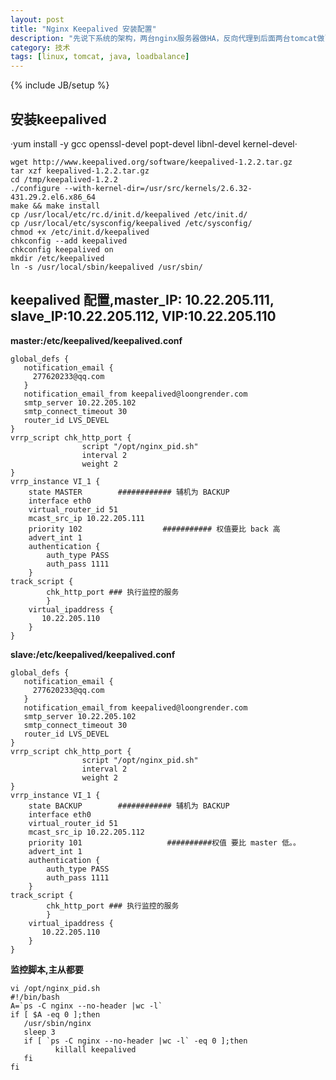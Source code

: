 ```yaml
---
layout: post
title: "Nginx Keepalived 安装配置"
description: "先说下系统的架构，两台nginx服务器做HA，反向代理到后面两台tomcat做loadbalance。   "
category: 技术
tags: [linux, tomcat, java, loadbalance]
---
```

{% include JB/setup %}

## 安装keepalived

·yum install -y gcc openssl-devel popt-devel libnl-devel kernel-devel·      

    wget http://www.keepalived.org/software/keepalived-1.2.2.tar.gz
    tar xzf keepalived-1.2.2.tar.gz
    cd /tmp/keepalived-1.2.2
    ./configure --with-kernel-dir=/usr/src/kernels/2.6.32-431.29.2.el6.x86_64
    make && make install
    cp /usr/local/etc/rc.d/init.d/keepalived /etc/init.d/
    cp /usr/local/etc/sysconfig/keepalived /etc/sysconfig/
    chmod +x /etc/init.d/keepalived
    chkconfig --add keepalived
    chkconfig keepalived on
    mkdir /etc/keepalived 
    ln -s /usr/local/sbin/keepalived /usr/sbin/

## keepalived 配置,master_IP: 10.22.205.111, slave_IP:10.22.205.112, VIP:10.22.205.110

**master:/etc/keepalived/keepalived.conf**    

    global_defs {
       notification_email {
         277620233@qq.com
       }
       notification_email_from keepalived@loongrender.com
       smtp_server 10.22.205.102
       smtp_connect_timeout 30
       router_id LVS_DEVEL
    }
    vrrp_script chk_http_port {
                    script "/opt/nginx_pid.sh"
                    interval 2
                    weight 2
    }
    vrrp_instance VI_1 {
        state MASTER        ############ 辅机为 BACKUP
        interface eth0
        virtual_router_id 51
        mcast_src_ip 10.22.205.111
        priority 102                  ########### 权值要比 back 高
        advert_int 1
        authentication {
            auth_type PASS
            auth_pass 1111
        }
    track_script {
            chk_http_port ### 执行监控的服务
            }
        virtual_ipaddress {
           10.22.205.110
        }
    }
		   
**slave:/etc/keepalived/keepalived.conf**    

    global_defs {
       notification_email {
         277620233@qq.com
       }
       notification_email_from keepalived@loongrender.com
       smtp_server 10.22.205.102
       smtp_connect_timeout 30
       router_id LVS_DEVEL
    }
    vrrp_script chk_http_port {
                    script "/opt/nginx_pid.sh"
                    interval 2
                    weight 2
    }
    vrrp_instance VI_1 {
        state BACKUP        ############ 辅机为 BACKUP
        interface eth0
        virtual_router_id 51
        mcast_src_ip 10.22.205.112
        priority 101                   ##########权值 要比 master 低。。
        advert_int 1
        authentication {
            auth_type PASS
            auth_pass 1111
        }
    track_script {
            chk_http_port ### 执行监控的服务
            }
        virtual_ipaddress {
           10.22.205.110
        }
    }


**监控脚本,主从都要**   

    vi /opt/nginx_pid.sh
    #!/bin/bash
    A=`ps -C nginx --no-header |wc -l`
    if [ $A -eq 0 ];then
       /usr/sbin/nginx
       sleep 3
       if [ `ps -C nginx --no-header |wc -l` -eq 0 ];then
              killall keepalived
       fi
    fi
